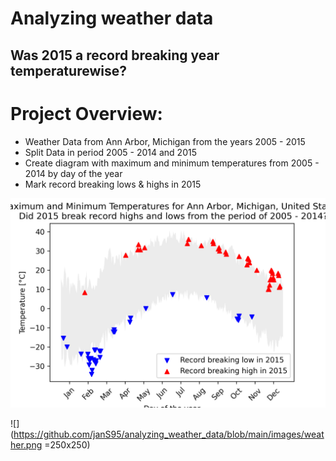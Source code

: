 # Analyzing weather data
## Was 2015 a record breaking year temperaturewise?

# Project Overview:
* Weather Data from Ann Arbor, Michigan from the years 2005 - 2015
* Split Data in period 2005 - 2014 and 2015
* Create diagram with maximum and minimum temperatures from 2005 - 2014 by day of the year
* Mark record breaking lows & highs in 2015

<img src="https://github.com/janS95/analyzing_weather_data/blob/main/images/weather.png" width="700">

![](https://github.com/janS95/analyzing_weather_data/blob/main/images/weather.png =250x250)
